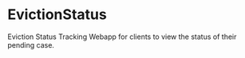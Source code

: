 # EvictionStatus
Eviction Status Tracking Webapp for clients to view the status of their pending case. 
